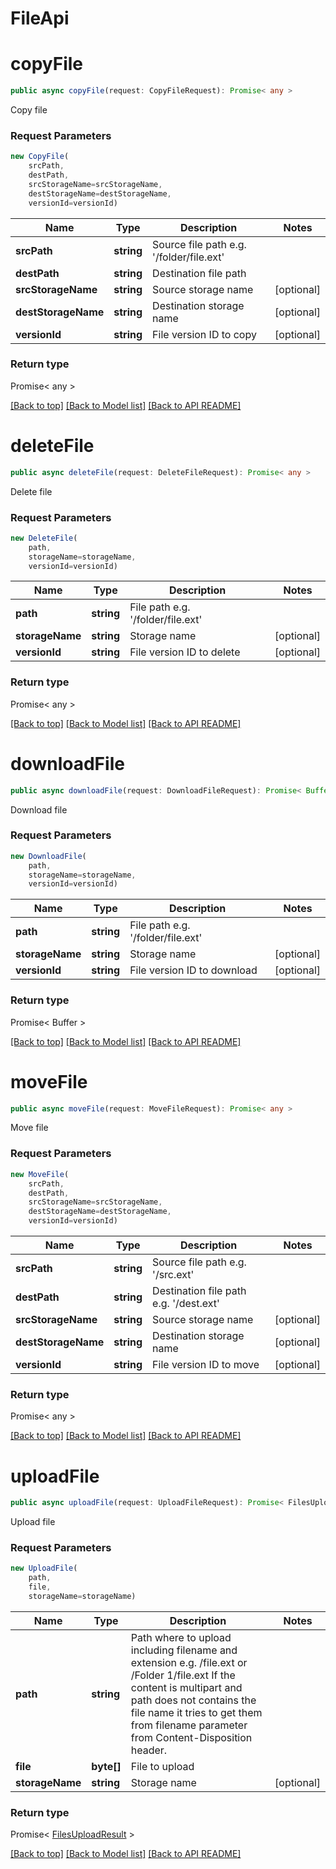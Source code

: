 # FileApi

                    
<a name="copyFile"></a>
# **copyFile**
```typescript
public async copyFile(request: CopyFileRequest): Promise< any >
```

Copy file

### Request Parameters
```typescript
new CopyFile(
    srcPath,
    destPath,
    srcStorageName=srcStorageName,
    destStorageName=destStorageName,
    versionId=versionId)
```

Name | Type | Description | Notes
---- | ---- | ----------- | -----
 **srcPath** | **string**| Source file path e.g. &#39;/folder/file.ext&#39; |
 **destPath** | **string**| Destination file path |
 **srcStorageName** | **string**| Source storage name | [optional]
 **destStorageName** | **string**| Destination storage name | [optional]
 **versionId** | **string**| File version ID to copy | [optional]

### Return type

Promise< any >

[[Back to top]](#) [[Back to Model list]](Models.md) [[Back to API README]](README.md)
                    
<a name="deleteFile"></a>
# **deleteFile**
```typescript
public async deleteFile(request: DeleteFileRequest): Promise< any >
```

Delete file

### Request Parameters
```typescript
new DeleteFile(
    path,
    storageName=storageName,
    versionId=versionId)
```

Name | Type | Description | Notes
---- | ---- | ----------- | -----
 **path** | **string**| File path e.g. &#39;/folder/file.ext&#39; |
 **storageName** | **string**| Storage name | [optional]
 **versionId** | **string**| File version ID to delete | [optional]

### Return type

Promise< any >

[[Back to top]](#) [[Back to Model list]](Models.md) [[Back to API README]](README.md)
                    
<a name="downloadFile"></a>
# **downloadFile**
```typescript
public async downloadFile(request: DownloadFileRequest): Promise< Buffer >
```

Download file

### Request Parameters
```typescript
new DownloadFile(
    path,
    storageName=storageName,
    versionId=versionId)
```

Name | Type | Description | Notes
---- | ---- | ----------- | -----
 **path** | **string**| File path e.g. &#39;/folder/file.ext&#39; |
 **storageName** | **string**| Storage name | [optional]
 **versionId** | **string**| File version ID to download | [optional]

### Return type

Promise< Buffer >

[[Back to top]](#) [[Back to Model list]](Models.md) [[Back to API README]](README.md)
                    
<a name="moveFile"></a>
# **moveFile**
```typescript
public async moveFile(request: MoveFileRequest): Promise< any >
```

Move file

### Request Parameters
```typescript
new MoveFile(
    srcPath,
    destPath,
    srcStorageName=srcStorageName,
    destStorageName=destStorageName,
    versionId=versionId)
```

Name | Type | Description | Notes
---- | ---- | ----------- | -----
 **srcPath** | **string**| Source file path e.g. &#39;/src.ext&#39; |
 **destPath** | **string**| Destination file path e.g. &#39;/dest.ext&#39; |
 **srcStorageName** | **string**| Source storage name | [optional]
 **destStorageName** | **string**| Destination storage name | [optional]
 **versionId** | **string**| File version ID to move | [optional]

### Return type

Promise< any >

[[Back to top]](#) [[Back to Model list]](Models.md) [[Back to API README]](README.md)
                    
<a name="uploadFile"></a>
# **uploadFile**
```typescript
public async uploadFile(request: UploadFileRequest): Promise< FilesUploadResult >
```

Upload file

### Request Parameters
```typescript
new UploadFile(
    path,
    file,
    storageName=storageName)
```

Name | Type | Description | Notes
---- | ---- | ----------- | -----
 **path** | **string**| Path where to upload including filename and extension e.g. /file.ext or /Folder 1/file.ext             If the content is multipart and path does not contains the file name it tries to get them from filename parameter             from Content-Disposition header.              |
 **file** | **byte[]**| File to upload |
 **storageName** | **string**| Storage name | [optional]

### Return type

Promise< [FilesUploadResult](FilesUploadResult.md) >

[[Back to top]](#) [[Back to Model list]](Models.md) [[Back to API README]](README.md)
